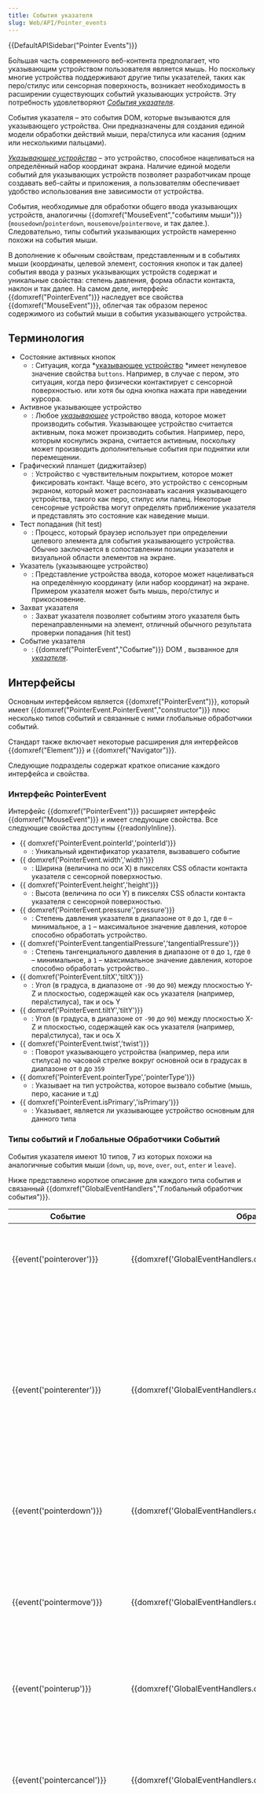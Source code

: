```yaml
---
title: События указателя
slug: Web/API/Pointer_events
---
```


{{DefaultAPISidebar("Pointer Events")}}

Бо́льшая часть современного веб-контента предполагает, что указывающим устройством пользователя является мышь. Но поскольку многие устройства поддерживают другие типы указателей, таких как перо/стилус или сенсорная поверхность, возникает необходимость в расширении существующих событий указывающих устройств. Эту потребность удовлетворяют _[События указателя](#term_pointer_event)_.

События указателя – это события DOM, которые вызываются для указывающего устройства. Они предназначены для создания единой модели обработки действий мыши, пера/стилуса или касания (одним или несколькими пальцами).

_[Указывающее устройство](#term_pointer) –_ это устройство, способное нацеливаться на определённый набор координат экрана. Наличие единой модели событий для указывающих устройств позволяет разработчикам проще создавать веб-сайты и приложения, а пользователям обеспечивает удобство использования вне зависимости от устройства.

События, необходимые для обработки общего ввода указывающих устройств, аналогичны {{domxref("MouseEvent","событиям мыши")}} (`mousedown`/`pointerdown`, `mousemove`/`pointermove`, и так далее.). Следовательно, типы событий указывающих устройств намеренно похожи на события мыши.

В дополнение к обычным свойствам, представленным и в событиях мыши (координаты, целевой элемент, состояния кнопок и так далее) события ввода у разных указывающих устройств содержат и уникальные свойства: степень давления, форма области контакта, наклон и так далее. На самом деле, интерфейс {{domxref("PointerEvent")}} наследует все свойства {{domxref("MouseEvent")}}, облегчая так образом перенос содержимого из событий мыши в события указывающего устройства.

## Терминология

- Состояние активных кнопок
  - : Ситуация, когда *[указывающее устройство](#term_pointer) *имеет ненулевое значение свойства `buttons`. Например, в случае с пером, это ситуация, когда перо физически контактирует с сенсорной поверхностью. или хотя бы одна кнопка нажата при наведении курсора.
- Активное указывающее устройство
  - : Любое _[указывающее](#term_pointer)_ устройство ввода, которое может производить события. Указывающее устройство считается активным, пока может производить события. Например, перо, которым коснулись экрана, считается активным, поскольку может производить дополнительные события при поднятии или перемещении.
- Графический планшет (диджитайзер)
  - : Устройство с чувствительным покрытием, которое может фиксировать контакт. Чаще всего, это устройство с сенсорным экраном, который может распознавать касания указывающего устройства, такого как перо, стилус или палец. Некоторые сенсорные устройства могут определять приближение указателя и представлять это состояние как наведение мыши.
- Тест попадания (hit test)
  - : Процесс, который браузер использует при определении целевого элемента для события указывающего устройства. Обычно заключается в сопоставлении позиции указателя и визуальной области элементов на экране.
- Указатель (указывающее устройство)
  - : Представление устройства ввода, которое может нацеливаться на определённую координату (или набор координат) на экране. Примером указателя может быть мышь, перо/стилус и прикосновение.
- Захват указателя
  - : Захват указателя позволяет событиям этого указателя быть перенаправленными на элемент, отличный обычного результата проверки попадания (hit test)
- Событие указателя
  - : {{domxref("PointerEvent","Событие")}} DOM , вызванное для _[указателя](#term_pointer)_.

## Интерфейсы

Основным интерфейсом является {{domxref("PointerEvent")}}, который имеет {{domxref("PointerEvent.PointerEvent","constructor")}} плюс несколько типов событий и связанные с ними глобальные обработчики событий.

Стандарт также включает некоторые расширения для интерфейсов {{domxref("Element")}} и {{domxref("Navigator")}}.

Следующие подразделы содержат краткое описание каждого интерфейса и свойства.

### Интерфейс PointerEvent

Интерфейс {{domxref("PointerEvent")}} расширяет интерфейс {{domxref("MouseEvent")}} и имеет следующие свойства. Все следующие свойства доступны {{readonlyInline}}.

- {{ domxref('PointerEvent.pointerId','pointerId')}}
  - : Уникальный идентификатор указателя, вызвавшего событие
- {{ domxref('PointerEvent.width','width')}}
  - : Ширина (величина по оси X) в пикселях CSS области контакта указателя с сенсорной поверхностью.
- {{ domxref('PointerEvent.height','height')}}
  - : Высота (величина по оси Y) в пикселях CSS области контакта указателя с сенсорной поверхностью.
- {{ domxref('PointerEvent.pressure','pressure')}}
  - : Степень давления указателя в диапазоне от `0` до `1`, где `0` – минимальное, а `1` – максимальное значение давления, которое способно обработать устройство.
- {{ domxref('PointerEvent.tangentialPressure','tangentialPressure')}}
  - : Степень тангенциального давления в диапазоне от `0` до `1`, где `0` – минимальное, а `1` – максимальное значение давления, которое способно обработать устройство..
- {{ domxref('PointerEvent.tiltX','tiltX')}}
  - : Угол (в градуса, в диапазоне от `-90` до `90`) между плоскостью Y-Z и плоскостью, содержащей как ось указателя (например, пера\стилуса), так и ось Y
- {{ domxref('PointerEvent.tiltY','tiltY')}}
  - : Угол (в градуса, в диапазоне от `-90` до `90`) между плоскостью X-Z и плоскостью, содержащей как ось указателя (например, пера\стилуса), так и ось X
- {{ domxref('PointerEvent.twist','twist')}}
  - : Поворот указывающего устройства (например, пера или стилуса) по часовой стрелке вокруг основной оси в градусах в диапазоне от `0` до `359`
- {{ domxref('PointerEvent.pointerType','pointerType')}}
  - : Указывает на тип устройства, которое вызвало событие (мышь, перо, касание и т.д)
- {{ domxref('PointerEvent.isPrimary','isPrimary')}}
  - : Указывает, является ли указывающее устройство основным для данного типа

### Типы событий и Глобальные Обработчики Событий

События указателя имеют 10 типов, 7 из которых похожи на аналогичные события мыши (`down`, `up`, `move`, `over`, `out`, `enter` и `leave`).

Ниже представлено короткое описание для каждого типа события и связанный {{domxref("GlobalEventHandlers","Глобальный обработчик события")}}.

| Событие                         | Обработчик события                                                             | Описание                                                                                                                                                                                                                                                                                                                                                 |
| ------------------------------- | ------------------------------------------------------------------------------ | -------------------------------------------------------------------------------------------------------------------------------------------------------------------------------------------------------------------------------------------------------------------------------------------------------------------------------------------------------- |
| {{event('pointerover')}}        | {{domxref('GlobalEventHandlers.onpointerover','onpointerover')}}               | Вызывается, когда указатель появляется в пределах элемента (его [теста попадания](#term_hit_test)).                                                                                                                                                                                                                                                      |
| {{event('pointerenter')}}       | {{domxref('GlobalEventHandlers.onpointerenter','onpointerenter')}}             | Вызывается, когда указатель перемещается в пределы элемента (его [теста попадания](#term_hit_test)) или одного из его потомков, в том числе в результате события `pointerdown` с устройства, которе не поддерживает наведение "hover" (смотрите `pointerdown`).                                                                                          |
| {{event('pointerdown')}}        | {{domxref('GlobalEventHandlers.onpointerdown','onpointerdown')}}               | Вызывается, когда указатель принимает состояние активных кнопок.                                                                                                                                                                                                                                                                                         |
| {{event('pointermove')}}        | {{domxref('GlobalEventHandlers.onpointermove','onpointermove')}}               | Вызывается, когда изменяются координаты указателя. Это событие также используется, если изменение состояния указателя нельзя сообщить с помощью других событий.                                                                                                                                                                                          |
| {{event('pointerup')}}          | {{domxref('GlobalEventHandlers.onpointerup','onpointerup')}}                   | Вызывается, когда указатель теряет состояние _активных кнопок_.                                                                                                                                                                                                                                                                                          |
| {{event('pointercancel')}}      | {{domxref('GlobalEventHandlers.onpointercancel','onpointercancel')}}           | Браузер вызывает это событие, если приходит к выводу, что указывающее устройство больше не сможет генерировать события (например, если устройство деактивировано).                                                                                                                                                                                       |
| {{event('pointerout')}}         | {{domxref('GlobalEventHandlers.onpointerout','onpointerout')}}                 | Вызывается по нескольким причинам, в том числе: когда указывающее устройство перемещается за пределы элемента (его [теста попадания](#term_hit_test)); запуск события pointerup для устройства, которое не поддерживает наведение "hover"; после запуска события `pointercancel`; когда перо покидает область обнаружения планшетом наведения указателя. |
| {{event('pointerleave')}}       | {{domxref('GlobalEventHandlers.onpointerleave','onpointerleave')}}             | Вызывается, когда указывающее устройство перемещается за пределы элемента (его [теста попадания](#term_hit_test)). Для устройств, подобных перу, это событие вызывается, когда перо покидает область обнаружения планшетом наведения указателя.                                                                                                          |
| {{event('gotpointercapture')}}  | {{domxref('GlobalEventHandlers.ongotpointercapture','ongotpointercapture')}}   | Вызывается, когда элемент получает захват указывающего устройства.                                                                                                                                                                                                                                                                                       |
| {{event('lostpointercapture')}} | {{domxref('GlobalEventHandlers.onlostpointercapture','onlostpointercapture')}} | Запускается после того, как указывающее устройство потеряло захват.                                                                                                                                                                                                                                                                                      |

### Расширения элемента

Существует три расширения интерфейса {{domxref("Element")}}:

- {{domxref("Element.setPointerCapture()","setPointerCapture()")}}
  - : Определяет определённый элемент в качестве цели захвата для будущих событий указателя.
- {{domxref("Element.releasePointerCapture()","releasePointerCapture()")}}
  - : Этот метод освобождает (прекращает) захватывание указывающим устройством, которое ранее было установлено для определённого события указателя.

### Расширение навигатора

Свойство {{domxref("Navigator.maxTouchPoints")}} используется для определения максимального количества одновременных точек касания, которые поддерживаются в каждый момент времени.

## Примеры

Этот раздел содержит примеры базового использования интерфейсов событий указывающего устройства.

### Назначение обработчиков событий

В этом примере определённому элементу назначаются обработчики каждого типа события.

```html
<html>
  <script>
    function over_handler(event) {}
    function enter_handler(event) {}
    function down_handler(event) {}
    function move_handler(event) {}
    function up_handler(event) {}
    function cancel_handler(event) {}
    function out_handler(event) {}
    function leave_handler(event) {}
    function gotcapture_handler(event) {}
    function lostcapture_handler(event) {}

    function init() {
      var el = document.getElementById("target");
      // Register pointer event handlers
      el.onpointerover = over_handler;
      el.onpointerenter = enter_handler;
      el.onpointerdown = down_handler;
      el.onpointermove = move_handler;
      el.onpointerup = up_handler;
      el.onpointercancel = cancel_handler;
      el.onpointerout = out_handler;
      el.onpointerleave = leave_handler;
      el.gotpointercapture = gotcapture_handler;
      el.lostpointercapture = lostcapture_handler;
    }
  </script>
  <body onload="init();">
    <div id="target">Touch me ...</div>
  </body>
</html>
```

### Свойства события

Этот пример демонстрирует доступ ко всем свойствам события касания.

```html
<html>
  <script>
    var id = -1;

    function process_id(event) {
      // Обработка этого события на основе идентификатора события
    }
    function process_mouse(event) {
      // Обработка события мыши
    }
    function process_pen(event) {
      // Обработка события пера
    }
    function process_touch(event) {
      // Обработка события касания
    }
    function process_tilt(tiltX, tiltY) {
      // Обработчик данных наклона
    }
    function process_pressure(pressure) {
      // Обработчик давления
    }
    function process_non_primary(event) {
      // Не основной обработчик
    }

    function down_handler(ev) {
      // Вычислить область контакта точки касания
      var area = ev.width * ev.height;

      // Сравнить сохранённый ID с ID данного события и соответствующим образом обработать
      if (id == ev.identifier) process_id(ev);

      // Вызвать обработчик нужного типа указателя
      switch (ev.pointerType) {
        case "mouse":
          process_mouse(ev);
          break;
        case "pen":
          process_pen(ev);
          break;
        case "touch":
          process_touch(ev);
          break;
        default:
          console.log("pointerType " + ev.pointerType + " is Not suported");
      }

      // Вызвать обработчик наклона
      if (ev.tiltX != 0 && ev.tiltY != 0) process_tilt(ev.tiltX, ev.tiltY);

      // Вызвать обработчик давления
      process_pressure(ev.pressure);

      // Если это события не является основным, то вызвать не основной обработчик
      if (!ev.isPrimary) process_non_primary(ev);
    }

    function init() {
      var el = document.getElementById("target");
      // Назначение обработчика события "pointerdown"
      el.onpointerdown = down_handler;
    }
  </script>
  <body onload="init();">
    <div id="target">Touch me ...</div>
  </body>
</html>
```

## Определение Основного Указателя

В некоторых сценариях может быть несколько указывающих устройств (например, устройство с сенсорным экраном и мышкой) или указывающее устройство, поддерживающее несколько контактных точек (например, сенсорный экран, который поддерживает касания несколькими пальцами). Приложение может использовать свойство {{domxref("PointerEvent.isPrimary","isPrimary")}} для определения главного указателя среди набора активных точек каждого указателя. Если будет решено поддерживать только основной указатель, в приложении можно игнорировать все события указателя, не являющегося главным.

У мышки может только один указатель, поэтому он всегда будет главным. Для сенсорного ввода указатель считается главным, если при этом нет других активных касаний. Для ввода пером или стилусом, указатель считается главным, если при этом нет касаний другими перьями.

## Определение состояний кнопок

Некоторые указывающие устройства, такие как мышь или перо, поддерживают несколько кнопок, и эти кнопки могут нажиматься одновременно. Например, нажатие кнопки, когда другая кнопка на устройстве уже нажата.

Для определения состояния нажатия кнопки, события указателя используют свойства {{domxref("MouseEvent.button","button")}} и {{domxref("MouseEvent.buttons","buttons")}} интерфейса {{domxref("MouseEvent")}}, от которого наследуется от{{domxref("PointerEvent")}}.

В следующей таблице приведены значения `button` и `buttons` для различных состояний кнопок устройства.

| Состояние кнопок устройства                                                                               | button | buttons |
| --------------------------------------------------------------------------------------------------------- | ------ | ------- |
| С последнего события не было ни нажатия кнопок, ни касания пера                                           | `-1`   | —       |
| Мышь перемещается без нажатых кнопок. Перо перемещается над планшетом в режиме "hover" без нажатых кнопок | —      | `0`     |
| Левая кнопка мыши, Касание пальцем, Касание пером                                                         | `0`    | `1`     |
| Средняя кнопка мыши                                                                                       | `1`    | `4`     |
| Правая кнопка мыши, Кнопка пера                                                                           | `2`    | `2`     |
| Кнопка мыши X1 (назад)                                                                                    | `3`    | `8`     |
| Кнопка мыши X2 (вперёд)                                                                                   | `4`    | `16`    |
| Кнопка пера "ластик"                                                                                      | `5`    | `32`    |

> **Примечание:** Свойство `button` указывает на изменение состояния кнопки. Однако, как и в случае с касанием, когда одно событие влечёт за собой ещё несколько событий, все они имеют одинаковое значение.

## Pointer capture

Pointer capture allows events for a particular {{domxref("PointerEvent","pointer event")}} to be re-targeted to a particular element instead of the normal [hit test](#term_hit_test) at a pointer's location. This can be used to ensure that an element continues to receive pointer events even if the pointer device's contact moves off the element (for example by scrolling).

The following example shows pointer capture being set on an element.

```html
<html>
  <script>
    function downHandler(ev) {
      let el = document.getElementById("target");
      // Element 'target' will receive/capture further events
      el.setPointerCapture(ev.pointerId);
    }

    function init() {
      let el = document.getElementById("target");
      el.onpointerdown = downHandler;
    }
  </script>
  <body onload="init();">
    <div id="target">Touch me ...</div>
  </body>
</html>
```

The following example shows a pointer capture being released (when a {{event("pointercancel")}} event occurs. The browser does this automatically when a {{event("pointerup")}} or {{event("pointercancel")}} event occurs.

```html
<html>
  <script>
    function downHandler(ev) {
      let el = document.getElementById("target");
      // Element "target" will receive/capture further events
      el.setPointerCapture(ev.pointerId);
    }

    function cancelHandler(ev) {
      let el = document.getElementById("target");
      // Release the pointer capture
      el.releasePointerCapture(ev.pointerId);
    }

    function init() {
      let el = document.getElementById("target");
      // Register pointerdown and pointercancel handlers
      el.onpointerdown = downHandler;
      el.onpointercancel = cancelHandler;
    }
  </script>
  <body onload="init();">
    <div id="target">Touch me ...</div>
  </body>
</html>
```

## touch-action CSS property

The {{cssxref("touch-action")}} CSS property is used to specify whether or not the browser should apply its default (_native_) touch behavior (such as zooming or panning) to a region. This property may be applied to all elements except: non-replaced inline elements, table rows, row groups, table columns, and column groups.

A value of `auto` means the browser is free to apply its default touch behavior (to the specified region) and the value of `none` disables the browser's default touch behavior for the region. The values `pan-x` and `pan-y`, mean that touches that begin on the specified region are only for horizontal and vertical scrolling, respectively. The value `manipulation` means the browser may consider touches that begin on the element are only for scrolling and zooming.

In the following example, the browser's default touch behavior is disabled for the `div` element.

```html
<html>
  <body>
    <div style="touch-action:none;">Can't touch this ...</div>
  </body>
</html>
```

In the following example, default touch behavior is disabled for some `button` elements.

```css
button#tiny {
  touch-action: none;
}
```

In the following example, when the `target` element is touched, it will only pan in the horizontal direction.

```css
#target {
  touch-action: pan-x;
}
```

## Compatibility with mouse events

Although the pointer event interfaces enable applications to create enhanced user experiences on pointer enabled devices, the reality is the vast majority of today's web content is designed to only work with mouse input. Consequently, even if a browser supports pointer events, the browser must still process mouse events so content that assumes mouse-only input will work as is without direct modification. Ideally, a pointer enabled application does not need to explicitly handle mouse input. However, because the browser must process mouse events, there may be some compatibility issues that need to be handled. This section contains information about pointer event and mouse event interaction and the ramifications for application developers.

The browser _may map generic pointer input to mouse events for compatibility with mouse-based content_. This mapping of events is called _compatibility mouse events_. Authors can prevent the production of certain compatibility mouse events by canceling the pointerdown event but note that:

- Mouse events can only be prevented when the pointer is down.
- Hovering pointers (e.g. a mouse with no buttons pressed) cannot have their mouse events prevented.
- The `mouseover`, `mouseout`, `mouseenter`, and `mouseleave` events are never prevented (even if the pointer is down).

## Best practices

Here are some _best practices_ to consider when using pointer events:

- Minimize the amount of work performed in event handlers.
- Add the event handlers to a specific target element (rather than the entire document or nodes higher up in the document tree).
- The target element (node) should be large enough to accommodate the largest contact surface area (typically a finger touch). If the target area is too small, touching it could result in firing other events for adjacent elements.

## Specifications

{{Specifications}}

## Browser compatibility

{{Compat}}

## Demos and examples

- [Touch/pointer tests and demos (by Patrick H. Lauke)](http://patrickhlauke.github.io/touch/)

## Community

- [Pointer Events Working Group](https://github.com/w3c/pointerevents)
- [Mail list](http://lists.w3.org/Archives/Public/public-pointer-events/)
- [W3C #pointerevents IRC channel](irc://irc.w3.org:6667/)

## Related topics and resources

- [Touch Events Standard](http://www.w3.org/TR/touch-events/)
